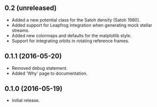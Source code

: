0.2 (unreleased)
----------------

- Added a new potential class for the Satoh density (Satoh 1980).
- Added support for Leapfrog integration when generating mock
    stellar streams.
- Added new colormaps and defaults for the matplotlib style.
- Support for integrating orbits in rotating reference frames.

0.1.1 (2016-05-20)
------------------

- Removed debug statement.
- Added 'Why' page to documentation.

0.1.0 (2016-05-19)
------------------

- Initial release.
